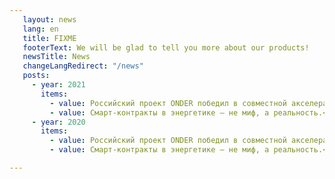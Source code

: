 ```yaml
---
   layout: news
   lang: en
   title: FIXME
   footerText: We will be glad to tell you more about our products!
   newsTitle: News
   changeLangRedirect: "/news"
   posts: 
     - year: 2021
       items:
         - value: Российский проект ONDER победил в совместной акселерационной программе ИВФ РТ и Pulsar.<br> <a href="https://gridcom-rt.ru" target="_blank">Сетевая компания</a>
         - value: Смарт-контракты в энергетике – не миф, а реальность.<br> <a href="https://rb.ru" target="_blank">rb.ru</a>
     - year: 2020
       items:
         - value: Российский проект ONDER победил в совместной акселерационной программе ИВФ РТ и Pulsar.<br> <a href="https://gridcom-rt.ru" target="_blank">Сетевая компания</a>
         - value: Смарт-контракты в энергетике – не миф, а реальность.<br> <a href="https://rb.ru" target="_blank">rb.ru</a>

---
```

